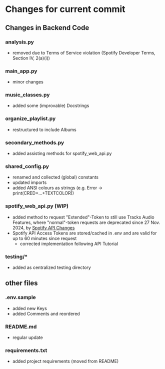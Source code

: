 # Changes for current commit


[//]: # (## [1.10.0] - 02.01.2025 - )

## Changes in Backend Code

### analysis.py

- removed due to Terms of Service violation (Spotify Developer Terms, Section IV, 2(a)(i))

[//]: # (### database_access.py)

### main_app.py

- minor changes 

### music_classes.py

- added some (improvable) Docstrings

### organize_playlist.py

- restructured to include Albums

### secondary_methods.py

- added assisting methods for spotify_web_api.py

### shared_config.py

- renamed and collected (global) constants
- updated imports
- added ANSI colours as strings (e.g. Error -> print(CRED+...+TEXTCOLOR))

[//]: # (### spotify_access.py)

[//]: # (### spotify_requests.py)


### spotify_web_api.py (WIP)
 
- added method to request "Extended"-Token to still use Tracks Audio Features, where "normal"-token requests are deprecated since 27 Nov. 2024, by [Spotify API Changes](https://developer.spotify.com/blog/2024-11-27-changes-to-the-web-api) 
- Spotify API Access Tokens are stored/cached in .env and are valid for up to 60 minutes since request
  - corrected implementation following API Tutorial 


### testing/*

- added as centralized testing directory


[//]: # (## Changes in Frontend Code)
[//]: # (- minor changes/updates)

## other files
### .env.sample
- added new Keys
- added Comments and reordered

### README.md

- regular update

### requirements.txt
- added project requirements (moved from README)
